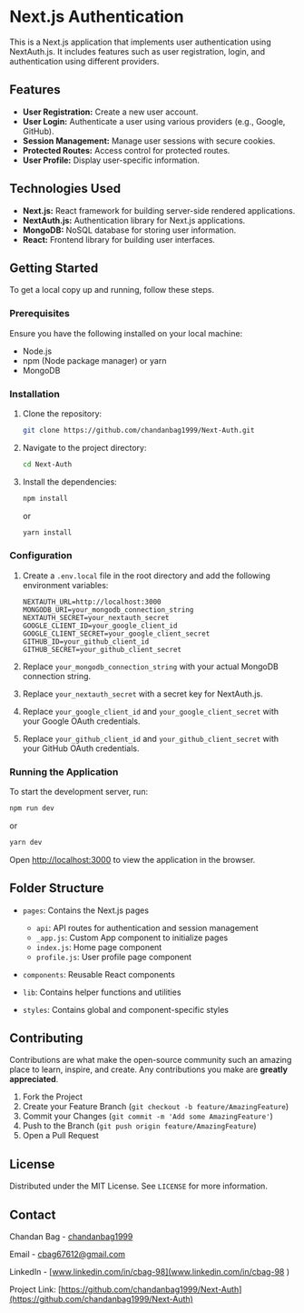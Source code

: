 # Next.js Authentication

This is a Next.js application that implements user authentication using NextAuth.js. It includes features such as user registration, login, and authentication using different providers.

## Features

- **User Registration:** Create a new user account.
- **User Login:** Authenticate a user using various providers (e.g., Google, GitHub).
- **Session Management:** Manage user sessions with secure cookies.
- **Protected Routes:** Access control for protected routes.
- **User Profile:** Display user-specific information.

## Technologies Used

- **Next.js:** React framework for building server-side rendered applications.
- **NextAuth.js:** Authentication library for Next.js applications.
- **MongoDB:** NoSQL database for storing user information.
- **React:** Frontend library for building user interfaces.

## Getting Started

To get a local copy up and running, follow these steps.

### Prerequisites

Ensure you have the following installed on your local machine:

- Node.js
- npm (Node package manager) or yarn
- MongoDB

### Installation

1. Clone the repository:

   ```sh
   git clone https://github.com/chandanbag1999/Next-Auth.git
   ```

2. Navigate to the project directory:

   ```sh
   cd Next-Auth
   ```

3. Install the dependencies:

   ```sh
   npm install
   ```

   or

   ```sh
   yarn install
   ```

### Configuration

1. Create a `.env.local` file in the root directory and add the following environment variables:

   ```env
   NEXTAUTH_URL=http://localhost:3000
   MONGODB_URI=your_mongodb_connection_string
   NEXTAUTH_SECRET=your_nextauth_secret
   GOOGLE_CLIENT_ID=your_google_client_id
   GOOGLE_CLIENT_SECRET=your_google_client_secret
   GITHUB_ID=your_github_client_id
   GITHUB_SECRET=your_github_client_secret
   ```

2. Replace `your_mongodb_connection_string` with your actual MongoDB connection string.
3. Replace `your_nextauth_secret` with a secret key for NextAuth.js.
4. Replace `your_google_client_id` and `your_google_client_secret` with your Google OAuth credentials.
5. Replace `your_github_client_id` and `your_github_client_secret` with your GitHub OAuth credentials.

### Running the Application

To start the development server, run:

```sh
npm run dev
```

or

```sh
yarn dev
```

Open [http://localhost:3000](http://localhost:3000) to view the application in the browser.

## Folder Structure

- `pages`: Contains the Next.js pages
  - `api`: API routes for authentication and session management
  - `_app.js`: Custom App component to initialize pages
  - `index.js`: Home page component
  - `profile.js`: User profile page component

- `components`: Reusable React components
- `lib`: Contains helper functions and utilities
- `styles`: Contains global and component-specific styles

## Contributing

Contributions are what make the open-source community such an amazing place to learn, inspire, and create. Any contributions you make are **greatly appreciated**.

1. Fork the Project
2. Create your Feature Branch (`git checkout -b feature/AmazingFeature`)
3. Commit your Changes (`git commit -m 'Add some AmazingFeature'`)
4. Push to the Branch (`git push origin feature/AmazingFeature`)
5. Open a Pull Request

## License

Distributed under the MIT License. See `LICENSE` for more information.

## Contact

Chandan Bag - [chandanbag1999](https://github.com/chandanbag1999)

Email - cbag67612@gmail.com

LinkedIn - [www.linkedin.com/in/cbag-98](www.linkedin.com/in/cbag-98
)

Project Link: [https://github.com/chandanbag1999/Next-Auth](https://github.com/chandanbag1999/Next-Auth)
```
